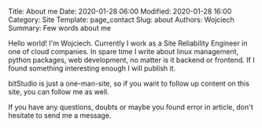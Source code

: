 Title: About me
Date: 2020-01-28 06:00
Modified: 2020-01-28 16:00
Category: Site
Template: page_contact
Slug: about
Authors: Wojciech
Summary: Few words about me

Hello world! I'm Wojciech. Currently I work as a Site Reliability Engineer in one of cloud companies.
In spare time I write about linux management, python packages, web development, no matter is it backend or frontend.
If I found something interesting enough I will publish it.

bitStudio is just a one-man-site, so if you want to follow up content on this site, you can follow me as well.

If you have any questions, doubts or maybe you found error in article, don't hesitate to send me a message.